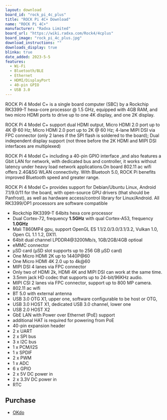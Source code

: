 ```yaml
---
layout: download
board_id: "rock_pi_4c_plus"
title: "ROCK Pi 4C+ Download"
name: "ROCK Pi 4C+"
manufacturer: "Radxa Limited"
board_url: "https://wiki.radxa.com/Rock4/4cplus"
board_image: "rock_pi_4c_plus.jpg"
download_instructions: ""
downloads_display: true
blinka: true
date_added: 2023-5-5
features:
  - Wi-Fi
  - Bluetooth/BLE
  - Ethernet
  - HDMI/DisplayPort
  - 40-pin GPIO
  - USB 3.0
---
```


ROCK Pi 4 Model C+ is a single board computer (SBC) by a Rockchip RK3399-T hexa-core processor @ 1.5 GHz, equipped with 4GB RAM, and two micro HDMI ports to drive up to one 4K display, and one 2K display.

ROCK Pi 4 Model C+ support dual HDMI output, Micro HDMI 2.0 port up to 4K @ 60 Hz; Micro HDMI 2.0 port up to 2K @ 60 Hz; 4-lane MIPI DSI via FPC connector (only 2 lanes if the SPI flash is soldered to the board); Dual independent display support (not three before the 2K HDMI and MIPI DSI interfaces are multiplexed)

ROCK Pi 4 Model C+ including a 40-pin GPIO interface ,and also features a Gbit LAN for network, with dedicated bus and controller, it works without latency under heavy load network applications.On board 802.11 ac wifi offers 2.4G&5G WLAN connectivity. With Bluetooh 5.0, ROCK Pi benefits improved Bluetooth speed and greater range.

ROCK Pi 4 Model C+ provides support for Debian/Ubuntu Linux, Android 7.1/9.0/11 for the board, with open-source GPU drivers (that should be Panfrost), as well as hardware access/control library for Linux/Android. All RK3399/OP1 processors are software compatible

- Rockchip RK3399-T 64bits hexa core processor
- Dual Cortex-72, frequency **1.5GHz** with qual Cortex-A53, frequency **1.0GHz**
- Mali T860MP4 gpu, support OpenGL ES 1.1/2.0/3.0/3.1/3.2, Vulkan 1.0, Open CL 1.1 1.2, DX11.
- 64bit dual channel LPDDR4@3200Mb/s, 1GB/2GB/4GB optioal
- eMMC connector
- μSD card (μSD slot supports up to 256 GB μSD card)
- One Micro HDMI 2K up to 1440P@60
- One Micro HDMI 4K 2.0 up to 4k@60
- MIPI DSI 4 lanes via FPC connector
- Only two of HDMI 2k, HDMI 4K and MIPI DSI can work at the same time.
- 3.5mm jack HD codec that supports up to 24-bit/96KHz audio.
- MIPI CSI 2 lanes via FPC connector, support up to 800 MP camera.
- 802.11 ac wifi
- BT 5.0 with external antenna
- USB 3.0 OTG X1, upper one, software configurable to be host or OTG,
- USB 3.0 HOST X1, dedicated USB 3.0 channel, lower one
- USB 2.0 HOST X2
- GbE LAN with Power over Ethernet (PoE) support
- additional HAT is required for powering from PoE
- 40-pin expansion header
- 2 x UART
- 2 x SPI bus
- 3 x I2C bus
- 1 x PCM/I2S
- 1 x SPDIF
- 2 x PWM
- 1 x ADC
- 6 x GPIO
- 2 x 5V DC power in
- 2 x 3.3V DC power in
- RTC

## Purchase

* [OKdo](https://www.okdo.com/us/p/okdo-rock-4-model-c-4gb-single-board-computer-rockchip-rk3399-t-arm-cortex-a72-cortex-a53/)